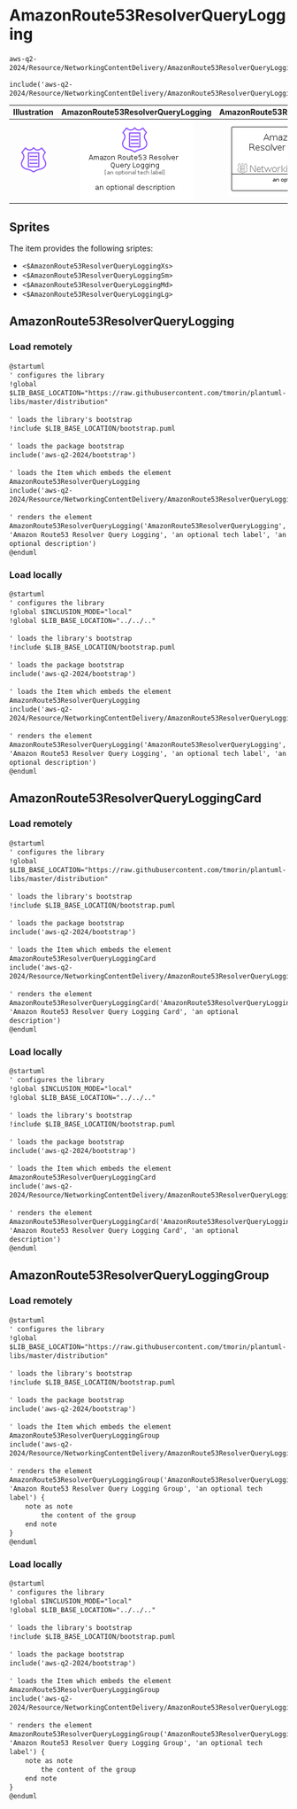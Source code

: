 # AmazonRoute53ResolverQueryLogging


```text
aws-q2-2024/Resource/NetworkingContentDelivery/AmazonRoute53ResolverQueryLogging
```

```text
include('aws-q2-2024/Resource/NetworkingContentDelivery/AmazonRoute53ResolverQueryLogging')
```



| Illustration | AmazonRoute53ResolverQueryLogging | AmazonRoute53ResolverQueryLoggingCard | AmazonRoute53ResolverQueryLoggingGroup |
| :---: | :---: | :---: | :---: |
| ![illustration for Illustration](../../../aws-q2-2024/Resource/NetworkingContentDelivery/AmazonRoute53ResolverQueryLogging.png) | ![illustration for AmazonRoute53ResolverQueryLogging](../../../aws-q2-2024/Resource/NetworkingContentDelivery/AmazonRoute53ResolverQueryLogging.Local.png) | ![illustration for AmazonRoute53ResolverQueryLoggingCard](../../../aws-q2-2024/Resource/NetworkingContentDelivery/AmazonRoute53ResolverQueryLoggingCard.Local.png) | ![illustration for AmazonRoute53ResolverQueryLoggingGroup](../../../aws-q2-2024/Resource/NetworkingContentDelivery/AmazonRoute53ResolverQueryLoggingGroup.Local.png) |



## Sprites
The item provides the following sriptes:

- `<$AmazonRoute53ResolverQueryLoggingXs>`
- `<$AmazonRoute53ResolverQueryLoggingSm>`
- `<$AmazonRoute53ResolverQueryLoggingMd>`
- `<$AmazonRoute53ResolverQueryLoggingLg>`





## AmazonRoute53ResolverQueryLogging

### Load remotely
```plantuml
@startuml
' configures the library
!global $LIB_BASE_LOCATION="https://raw.githubusercontent.com/tmorin/plantuml-libs/master/distribution"

' loads the library's bootstrap
!include $LIB_BASE_LOCATION/bootstrap.puml

' loads the package bootstrap
include('aws-q2-2024/bootstrap')

' loads the Item which embeds the element AmazonRoute53ResolverQueryLogging
include('aws-q2-2024/Resource/NetworkingContentDelivery/AmazonRoute53ResolverQueryLogging')

' renders the element
AmazonRoute53ResolverQueryLogging('AmazonRoute53ResolverQueryLogging', 'Amazon Route53 Resolver Query Logging', 'an optional tech label', 'an optional description')
@enduml
```

### Load locally
```plantuml
@startuml
' configures the library
!global $INCLUSION_MODE="local"
!global $LIB_BASE_LOCATION="../../.."

' loads the library's bootstrap
!include $LIB_BASE_LOCATION/bootstrap.puml

' loads the package bootstrap
include('aws-q2-2024/bootstrap')

' loads the Item which embeds the element AmazonRoute53ResolverQueryLogging
include('aws-q2-2024/Resource/NetworkingContentDelivery/AmazonRoute53ResolverQueryLogging')

' renders the element
AmazonRoute53ResolverQueryLogging('AmazonRoute53ResolverQueryLogging', 'Amazon Route53 Resolver Query Logging', 'an optional tech label', 'an optional description')
@enduml
```

## AmazonRoute53ResolverQueryLoggingCard

### Load remotely
```plantuml
@startuml
' configures the library
!global $LIB_BASE_LOCATION="https://raw.githubusercontent.com/tmorin/plantuml-libs/master/distribution"

' loads the library's bootstrap
!include $LIB_BASE_LOCATION/bootstrap.puml

' loads the package bootstrap
include('aws-q2-2024/bootstrap')

' loads the Item which embeds the element AmazonRoute53ResolverQueryLoggingCard
include('aws-q2-2024/Resource/NetworkingContentDelivery/AmazonRoute53ResolverQueryLogging')

' renders the element
AmazonRoute53ResolverQueryLoggingCard('AmazonRoute53ResolverQueryLoggingCard', 'Amazon Route53 Resolver Query Logging Card', 'an optional description')
@enduml
```

### Load locally
```plantuml
@startuml
' configures the library
!global $INCLUSION_MODE="local"
!global $LIB_BASE_LOCATION="../../.."

' loads the library's bootstrap
!include $LIB_BASE_LOCATION/bootstrap.puml

' loads the package bootstrap
include('aws-q2-2024/bootstrap')

' loads the Item which embeds the element AmazonRoute53ResolverQueryLoggingCard
include('aws-q2-2024/Resource/NetworkingContentDelivery/AmazonRoute53ResolverQueryLogging')

' renders the element
AmazonRoute53ResolverQueryLoggingCard('AmazonRoute53ResolverQueryLoggingCard', 'Amazon Route53 Resolver Query Logging Card', 'an optional description')
@enduml
```

## AmazonRoute53ResolverQueryLoggingGroup

### Load remotely
```plantuml
@startuml
' configures the library
!global $LIB_BASE_LOCATION="https://raw.githubusercontent.com/tmorin/plantuml-libs/master/distribution"

' loads the library's bootstrap
!include $LIB_BASE_LOCATION/bootstrap.puml

' loads the package bootstrap
include('aws-q2-2024/bootstrap')

' loads the Item which embeds the element AmazonRoute53ResolverQueryLoggingGroup
include('aws-q2-2024/Resource/NetworkingContentDelivery/AmazonRoute53ResolverQueryLogging')

' renders the element
AmazonRoute53ResolverQueryLoggingGroup('AmazonRoute53ResolverQueryLoggingGroup', 'Amazon Route53 Resolver Query Logging Group', 'an optional tech label') {
    note as note
        the content of the group
    end note
}
@enduml
```

### Load locally
```plantuml
@startuml
' configures the library
!global $INCLUSION_MODE="local"
!global $LIB_BASE_LOCATION="../../.."

' loads the library's bootstrap
!include $LIB_BASE_LOCATION/bootstrap.puml

' loads the package bootstrap
include('aws-q2-2024/bootstrap')

' loads the Item which embeds the element AmazonRoute53ResolverQueryLoggingGroup
include('aws-q2-2024/Resource/NetworkingContentDelivery/AmazonRoute53ResolverQueryLogging')

' renders the element
AmazonRoute53ResolverQueryLoggingGroup('AmazonRoute53ResolverQueryLoggingGroup', 'Amazon Route53 Resolver Query Logging Group', 'an optional tech label') {
    note as note
        the content of the group
    end note
}
@enduml
```

